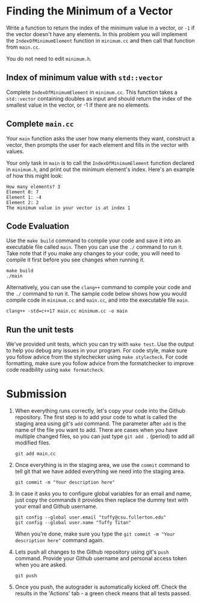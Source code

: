 # Finding the Minimum of a Vector

Write a function to return the index of the minimum value in a vector, or `-1` if the vector doesn't have any elements.
In this problem you will implement the `IndexOfMinimumElement` function in ``minimum.cc`` and then call that function from ``main.cc``.

You do not need to edit ``minimum.h``.

## Index of minimum value with ``std::vector``

Complete ``IndexOfMinimumElement`` in ``minimum.cc``. This function takes a ``std::vector`` containing doubles as input 
and should return the index of the smallest value in the vector, or -1 if there are no elements.


## Complete ``main.cc``

Your ``main`` function asks the user how many elements they want, construct a vector,
then prompts the user for each element and fills in the vector with values.

Your only task in ``main`` is to call the ``IndexOfMinimumElement`` function declared in ``minimum.h``, and print out the minimum element's index.
Here's an example of how this might look:

```
How many elements? 3
Element 0: 7
Element 1: -4
Element 2: 2
The minimum value in your vector is at index 1
```

## Code Evaluation

Use the `make build` command to compile your code and save it into an executable file called `main`.
Then you can use the `./` command to run it. Take note that if you make any changes to your code, you will need to compile it first before you see changes when running it.

```
make build
./main
```

Alternatively, you can use the `clang++` command to compile your code and the `./` command to run it. 
The sample code below shows how you would compile code in `minimum.cc` and `main.cc`, and into the executable file `main`. 

```
clang++ -std=c++17 main.cc minimum.cc -o main
```

## Run the unit tests

We've provided unit tests, which you can try with ``make test``. Use the output to help you debug any issues in your program.
For code style, make sure you follow advice from the stylechecker using ``make stylecheck``.
For code formatting, make sure you follow advice from the formatchecker to improve code readbility using ``make formatcheck``.

# Submission
1. When everything runs correctly,  let's copy your code into the Github repository. The first step is to add your code to what is called the staging area using git's `add` command. The parameter after `add` is the name of the file you want to add. There are cases when you have multiple changed files, so you can just type `git add .` (period) to add all modified files.

    ```
    git add main.cc
    ```
1. Once everything is in the staging area, we use the `commit` command to tell git that we have added everything we need into the staging area.

    ```
    git commit -m "Your description here"
    ```
1. In case it asks you  to configure global variables for an email and name, just copy the commands it provides then replace the dummy text with your email and Github username.

    ```
    git config --global user.email "tuffy@csu.fullerton.edu"
    git config --global user.name "Tuffy Titan"
    ```
    When you're done, make sure you type the `git commit -m "Your description here"` command again.    
1. Lets push all changes to the Github repository using git's `push` command. Provide your Github username and personal access token when you are asked.

    ```
    git push
    ```
1. Once you push, the autograder is automatically kicked off. Check the results in the 'Actions' tab - a green check means that all tests passed.


